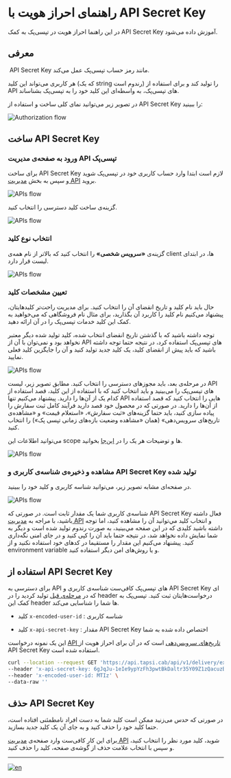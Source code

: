 # راهنمای احراز هویت با API Secret Key

در این راهنما احراز هویت در تپسی‌پک به کمک
API Secret Key
آموزش داده می‌شود.

## معرفی

؜
API Secret Key
مانند رمز حساب تپسی‌پک عمل می‌کند.

هر کاربری می‌تواند این کلید 
(که یک
string
رندوم است) را تولید کند و برای استفاده از
API
های تپسی‌پک، به واسطه‌ای این کلید خود را به تپسی‌پک بشناساند.

در تصویر زیر می‌توانید نمای کلی ساخت و استفاده از
API Secret Key
را ببینید:

![Authorization flow](../../images/pack-api-secret-key-flow.png)


## ساخت API Secret Key

### ورود به صفحه‌ی مدیریت API تپسی‌پک

برای ساخت
API Secret Key
لازم است ابتدا وارد حساب کاربری خود در تپسی‌پک شوید و سپس به بخش
[مدیریت API](https://pack.tapsi.ir/external-auth)
بروید.

  ؜![APIs flow](../../images/generate-api-secret-key-1.png)

گزینه‌ی ساخت کلید دسترسی را انتخاب کنید.

  ؜![APIs flow](../../images/generate-api-secret-key-2.png)

### انتخاب نوع کلید

گزینه‌ی **«سرویس شخصی»** را انتخاب کنید که بالاتر از نام همه‌ی
client
ها، در ابتدای لیست قرار دارد.

  ؜![APIs flow](../../images/generate-api-secret-key-3.png)

### تعیین مشخصات کلید

حال باید نام کلید و تاریخ انقضای آن را انتخاب کنید.
برای مدیریت راحت‌تر کلیدهایتان، پیشنهاد می‌کنیم نام کلید را کاربرد آن بگذارید، برای مثال نام فروشگاهی که می‌خواهید به کمک این کلید خدمات تپسی‌پک را در آن ارائه دهید.

توجه داشته باشید که با گذشتن تاریخ انقضای انتخاب شده، کلید تولید شده دیگر معتبر نخواهد بود و نمی‌توان با آن از
API
های تپسی‌پک استفاده کرد، در نتیجه حتما توجه داشته باشید که باید پیش از انقضای کلید، یک کلید جدید تولید کنید و آن را جایگزین کلید فعلی نمایید.

  ؜![APIs flow](../../images/generate-api-secret-key-4.png)

در مرحله‌ی بعد، باید مجوزهای دسترسی را انتخاب کنید.
مطابق تصویر زیر، لیست
API
های تپسی‌پک را می‌بینید و باید انتخاب کنید که با استفاده از این کلید، قصد استفاده از کدام یک از آن‌ها را دارید.
پیشنهاد می‌کنیم تنها
API
هایی را انتخاب کنید که قصد استفاده از آن‌ها را دارید.
در صورتی که در محصول خود قصد دارید فرآیند کامل ثبت سفارش را پیاده سازی کنید، باید حتما گزینه‌های
«ثبت سفارش»،
«استعلام قیمت»
و
«مشاهده‌ی تاریخ‌های سرویس‌دهی»
(همان
«مشاهده وضعیت بازه‌های زمانی تپسی پک»)
را انتخاب کنید.

می‌توانید اطلاعات این
scope 
ها و توضیحات هر یک را در
[این‌جا](/apis/README.fa.md#مقدمه)
بخوانید.

  ؜![APIs flow](../../images/generate-api-secret-key-5.png)

### مشاهده و ذخیره‌ی شناسه‌ی کاربری و API Secret Key تولید شده

در صفحه‌ای مشابه تصویر زیر، می‌توانید شناسه کاربری و کلید خود را ببینید.

  ؜![APIs flow](../../images/generate-api-secret-key-6.png)

شناسه‌ی کاربری شما یک مقدار ثابت است. در صورتی که
API Secret Key
فعال داشته باشید، با مراجه به
[مدیریت API](https://pack.tapsi.ir/external-auth)
و انتخاب کلید مي‌توانید آن را مشاهده کنید،
اما توجه داشته باشید کلیدی که در این صفحه مي‌بینید، به صورت رندوم تولید شده است و دیگر به شما نمایش داده نخواهد شد، در نتیجه حتما باید آن را کپی کنید و در جای امنی نگه‌داری کنید.
پیشنهاد می‌کنیم این مقدار را مستقیما در کدهای خود استفاده نکنید و از
environment variable
و یا روش‌های امن دیگر استفاده کنید.

## استفاده از API Secret Key

برای دسترسی به
API
های تپسی‌پک کافی‌ست شناسه‌ی کاربری و
API Secret Key
ای که در
[مرحله‌ی قبل](#مشاهده-و-ذخیره‌ی-شناسه‌ی-کاربری-و-api-secret-key-تولید-شده)
تولید کردید را در
header
درخواست‌هایتان ثبت کنید.
تپسی‌پک به کمک این 
header
ها شما را شناسایی می‌کند.

- کلید
`x-encoded-user-id` :
شناسه کاربری

- کلید
`x-api-secret-key` :
مقدار
API Secret Key
اختصاص داده شده به شما

این یک نمونه درخواست 
[API تاریخ‌های سرویس‌دهی](/apis/time/README.md)
است که در آن برای احراز هویت از
API Secret Key
استفاده شده است.


```bash
curl --location --request GET 'https://api.tapsi.cab/api/v1/delivery/external/embedded/available-dates' \
--header 'x-api-secret-key: 6gJqJu-1eIe9ypYzFh3pwtBkDaltr35Y09Z1zQacuzBcWfMAFFZqQgNdb2q_jWc-CU8wQXaUkEvFBpMIJ7_u24xuWoPABRY-_nyEHXreAATlAxrdTh5-64craO8zm8r2' \
--header 'x-encoded-user-id: MTIz' \
--data-raw ''
```

## حذف API Secret Key

در صورتی که حدس می‌زنید ممکن است کلید شما به دست افراد نامطمئنی افتاده است، حتما کلید خود را حذف کنید و به جای آن یک کلید جدید بسازید.

برای این کار کافی‌ست وارد صفحه‌ی
[مدیریت API](https://pack.tapsi.ir/external-auth)
شوید، کلید مورد نظر را انتخاب کنید، و سپس با انتخاب علامت حذف از گوشه‌ی صفحه، کلید را حذف کنید.

---

[![en](https://img.shields.io/badge/lang-en-red.svg)](./README.md)
